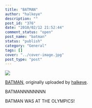```yaml
---
title: "BATMAN"
author: "halkeye"
description: ""
post_id: "376"
date: "2010/02/12 21:52:44"
comment_status: "open"
post_name: "batman"
status: "publish"
category: "General"
tags: []
cover: "../cover-image.jpg"
post_type: "post"
---
```


![](https://farm5.static.flickr.com/4046/4353110560_5f06134f08.jpg)
  

[BATMAN](https://www.flickr.com/photos/halkeye/4353110560/), originally uploaded by [halkeye](https://www.flickr.com/people/halkeye/).






BATMANNNNNNNN  

  

BATMAN WAS AT THE OLYMPICS!
